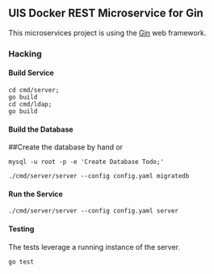 ## UIS Docker REST Microservice for Gin

This microservices project is using the [Gin](http://gin-gonic.github.io/gin/) web framework.

### Hacking

#### Build Service
	
	cd cmd/server; 
	go build
	cd cmd/ldap; 
	go build

#### Build the Database

##Create the database by hand or	
	
	mysql -u root -p -e 'Create Database Todo;'

	./cmd/server/server --config config.yaml migratedb


#### Run the Service

	./cmd/server/server --config config.yaml server

#### Testing
The tests leverage a running instance of the server. 

	go test
